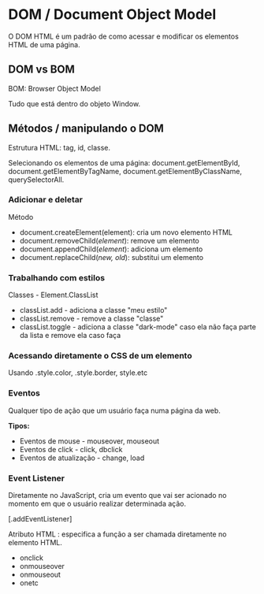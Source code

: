# DOM / Document Object Model

O DOM HTML é um padrão de como acessar e modificar os elementos HTML de uma página.

## DOM vs BOM

BOM: Browser Object Model

Tudo que está dentro do objeto Window.

## Métodos / manipulando o DOM

Estrutura HTML: tag, id, classe.

Selecionando os elementos de uma página: document.getElementById, document.getElementByTagName, document.getElementByClassName, querySelectorAll.

### Adicionar e deletar

Método

- document.createElement(element): cria um novo elemento HTML
- document.removeChild(*element*): remove um elemento
- document.appendChild(*element*): adiciona um elemento
- document.replaceChild(*new, old*): substitui um elemento

### Trabalhando com estilos

Classes - Element.ClassList

- classList.add - adiciona a classe "meu estilo"
- classList.remove - remove a classe "classe"
- classList.toggle - adiciona a classe "dark-mode" caso ela não faça parte da lista e remove ela caso faça

### Acessando diretamente o CSS de um elemento

Usando .style.color, .style.border, style.etc

### Eventos

Qualquer tipo de ação que um usuário faça numa página da web.

**Tipos:**

- Eventos de mouse - mouseover, mouseout
- Eventos de click - click, dbclick
- Eventos de atualização - change, load

### Event Listener

Diretamente no JavaScript, cria um evento que vai ser acionado no momento em que o usuário realizar determinada ação.

[.addEventListener]

Atributo HTML : especifica a função a ser chamada diretamente no elemento HTML.

- onclick
- onmouseover
- onmouseout
- onetc
